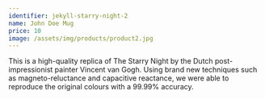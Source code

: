 ```yaml
---
identifier: jekyll-starry-night-2
name: John Doe Mug
price: 10
image: /assets/img/products/product2.jpg
---
```


This is a high-quality replica of The Starry Night by the Dutch post-impressionist painter Vincent van Gogh. Using brand new techniques such as magneto-reluctance and capacitive reactance, we were able to reproduce the original colours with a 99.99% accuracy.